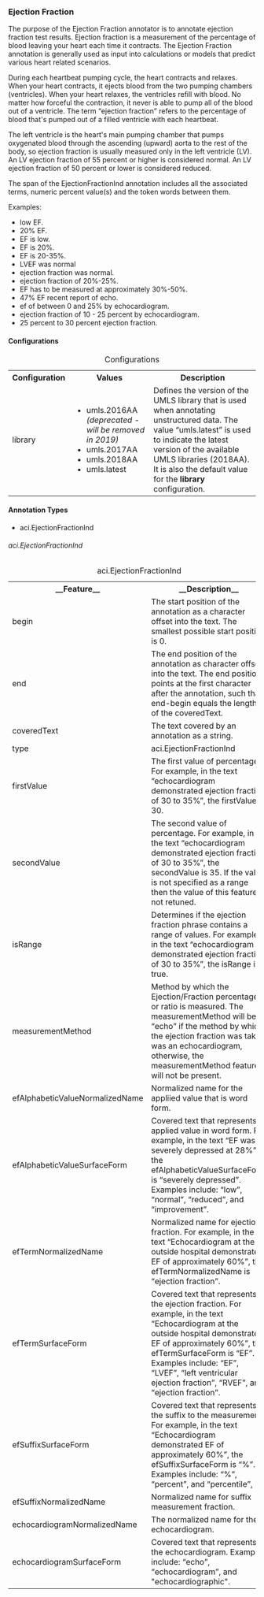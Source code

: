 <h3 id="ejection_fraction">Ejection Fraction</h3>

The purpose of the Ejection Fraction annotator is to annotate ejection fraction test results. Ejection fraction is a measurement of the percentage of blood leaving your heart each time it contracts. The Ejection Fraction annotation is generally used as input into calculations or models that predict various heart related scenarios.

During each heartbeat pumping cycle, the heart contracts and relaxes. When your heart contracts, it ejects blood from the two pumping chambers (ventricles). When your heart relaxes, the ventricles refill with blood. No matter how forceful the contraction, it never is able to pump all of the blood out of a ventricle. The term <q>ejection fraction</q> refers to the percentage of blood that's pumped out of a filled ventricle with each heartbeat.

The left ventricle is the heart's main pumping chamber that pumps oxygenated blood through the ascending (upward) aorta to the rest of the body, so ejection fraction is usually measured only in the left ventricle (LV). An LV ejection fraction of 55 percent or higher is considered normal. An LV ejection fraction of 50 percent or lower is considered reduced.

The span of the EjectionFractionInd annotation includes all the associated terms, numeric percent value(s) and the token words between them.

Examples:

* low EF.
* 20% EF.
* EF is low.
* EF is 20%.
* EF is 20-35%.
* LVEF was normal
* ejection fraction was normal.
* ejection fraction of 20%-25%.
* EF has to be measured at approximately 30%-50%.
* 47% EF recent report of echo.
* ef of between 0 and 25% by echocardiogram.
* ejection fraction of 10 - 25 percent by echocardiogram.
* 25 percent to 30 percent ejection fraction.

<h4>Configurations</h4>

<table>
<caption>Configurations</caption>
<tr>
<th>Configuration</t>
<th>Values</th>
<th>Description</th>
</tr>
<tr>
<td>library</td>
<td>
<ul>
  <li>umls.2016AA <i>(deprecated - will be removed in 2019)</i></li>
  <li>umls.2017AA</li>
  <li>umls.2018AA</li>
  <li>umls.latest</li>
</ul>
</td>
<td>Defines the version of the UMLS library that is used when annotating unstructured data.  The value <q>umls.latest</q> is used to indicate the latest version of the available UMLS libraries (2018AA).  It is also the default value for the <b>library</b> configuration.</td>
</tr>
</table>

<h4>Annotation Types</h4>

* aci.EjectionFractionInd

###### aci.EjectionFractionInd

<table>
<caption>aci.EjectionFractionInd</caption>
<tr><th>__Feature__</th><th>__Description__</th></tr>
</thd><td>begin</td><td>The start position of the annotation as a character offset into the text. The smallest possible start position is 0.</td></tr>
<tr><td>end</td><td>The end position of the annotation as character offset into the text. The end position points at the first character after the annotation, such that end-begin equals the length of the coveredText.</td></tr>
<tr><td>coveredText</td><td>The text covered by an annotation as a string.</td></tr>
<tr><td>type</td><td>aci.EjectionFractionInd</td></tr>
<tr><td>firstValue</td><td>The first value of percentage.  For example, in the text “echocardiogram demonstrated ejection fraction of 30 to 35%”, the firstValue is 30.</td></tr>
<tr><td>secondValue</td><td>The second value of percentage.  For example, in the text “echocardiogram demonstrated ejection fraction of 30 to 35%”, the secondValue is 35.  If the value is not specified as a range then the value of this feature is not retuned.</td></tr>
<tr><td>isRange</td><td>Determines if the ejection fraction phrase contains a range of values.  For example, in the text “echocardiogram demonstrated ejection fraction of 30 to 35%”, the isRange is true.</td></tr>
<tr><td>measurementMethod</td><td>Method by which the Ejection/Fraction percentage or ratio is measured.  The measurementMethod will be <q>echo</q> if the method by which the ejection fraction was take was an echocardiogram, otherwise, the measurementMethod  feature will not be present.</td></tr>
<tr><td>efAlphabeticValueNormalizedName</td><td>Normalized name for the appliied value that is word form.</td></tr>
<tr><td>efAlphabeticValueSurfaceForm</td><td>Covered text that represents applied value in word form.   For example, in the text <q>EF was severely depressed at 28%</q>, the efAlphabeticValueSurfaceForm is <q>severely depressed</q>.  Examples include:   <q>low</q>, <q>normal</q>, <q>reduced</q>, and <q>improvement</q>.</td></tr>
<tr><td>efTermNormalizedName</td><td>Normalized name for ejection fraction.   For example, in the text <q>Echocardiogram at the outside hospital demonstrated EF of approximately 60%</q>, the efTermNormalizedName is <q>ejection fraction</q>.</td></tr>
<tr><td>efTermSurfaceForm</td><td>Covered text that represents the ejection fraction.   For example, in the text <q>Echocardiogram at the outside hospital demonstrated EF of approximately 60%</q>, the efTermSurfaceForm is <q>EF</q>.  Examples include:  <q>EF</q>, <q>LVEF</q>, <q>left ventricular ejection fraction</q>, <q>RVEF</q>,  and <q>ejection fraction</q>.</td></tr>
<tr><td>efSuffixSurfaceForm</td><td>Covered text that represents the suffix to the measurement.  For example, in the text <q>Echocardiogram demonstrated EF of approximately 60%</q>, the efSuffixSurfaceForm is <q>%</q>.  Examples include: <q>%</q>, <q>percent</q>,  and <q>percentile</q>,</td></tr>
<tr><td>efSuffixNormalizedName</td><td>Normalized name for suffix measurement fraction.</td></tr>
<tr><td>echocardiogramNormalizedName</td><td>The normalized name for the echocardiogram.</td></tr>
<tr><td>echocardiogramSurfaceForm</td><td>Covered text that represents the echocardiogram.  Examples include:   <q>echo</q>, <q>echocardiogram</q>, and  "echocardiographic".</td></tr>
</table>
